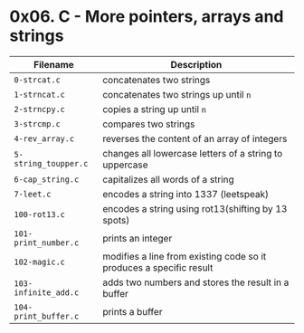 # 0x06. C - More pointers, arrays and strings
| Filename | Description |
| --- | --- |
| `0-strcat.c` | concatenates two strings
| `1-strncat.c` | concatenates two strings up until `n`
| `2-strncpy.c` | copies a string up until `n`
| `3-strcmp.c` | compares two strings
| `4-rev_array.c` | reverses the content of an array of integers
| `5-string_toupper.c` | changes all lowercase letters of a string to uppercase
| `6-cap_string.c` | capitalizes all words of a string
| `7-leet.c` | encodes a string into 1337 (leetspeak)
| `100-rot13.c` | encodes a string using rot13(shifting by 13 spots)
| `101-print_number.c` | prints an integer
| `102-magic.c` | modifies a line from existing code so it produces a specific result
| `103-infinite_add.c` | adds two numbers and stores the result in a buffer
| `104-print_buffer.c` | prints a buffer
